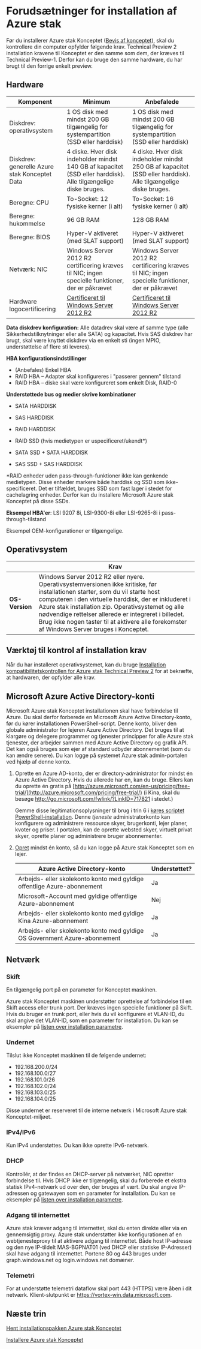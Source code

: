 <properties
    pageTitle="Inden du implementerer Azure stak Konceptet | Microsoft Azure"
    description="Få vist miljø og hardware kravene til Azure stak Konceptet (tjenesteadministratoren)."
    services="azure-stack"
    documentationCenter=""
    authors="ErikjeMS"
    manager="byronr"
    editor=""/>

<tags
    ms.service="azure-stack"
    ms.workload="na"
    ms.tgt_pltfrm="na"
    ms.devlang="na"
    ms.topic="get-started-article"
    ms.date="10/12/2016"
    ms.author="erikje"/>

# <a name="azure-stack-deployment-prerequisites"></a>Forudsætninger for installation af Azure stak

Før du installerer Azure stak Konceptet ([Bevis af konceptet](azure-stack-poc.md)), skal du kontrollere din computer opfylder følgende krav.
Technical Preview 2 installation kravene til Konceptet er den samme som dem, der kræves til Technical Preview-1. Derfor kan du bruge den samme hardware, du har brugt til den forrige enkelt preview.

## <a name="hardware"></a>Hardware

| Komponent | Minimum  | Anbefalede |
|---|---|---|
| Diskdrev: operativsystem | 1 OS disk med mindst 200 GB tilgængelig for systempartition (SSD eller harddisk) | 1 OS disk med mindst 200 GB tilgængelig for systempartition (SSD eller harddisk) |
| Diskdrev: generelle Azure stak Konceptet Data | 4 diske. Hver disk indeholder mindst 140 GB af kapacitet (SSD eller harddisk). Alle tilgængelige diske bruges. | 4 diske. Hver disk indeholder mindst 250 GB af kapacitet (SSD eller harddisk). Alle tilgængelige diske bruges.|
| Beregne: CPU | To-Socket: 12 fysiske kerner (i alt)  | To-Socket: 16 fysiske kerner (i alt) |
| Beregne: hukommelse | 96 GB RAM  | 128 GB RAM |
| Beregne: BIOS | Hyper-V aktiveret (med SLAT support)  | Hyper-V aktiveret (med SLAT support) |
| Netværk: NIC | Windows Server 2012 R2 certificering kræves til NIC; ingen specielle funktioner, der er påkrævet | Windows Server 2012 R2 certificering kræves til NIC; ingen specielle funktioner, der er påkrævet |
| Hardware logocertificering | [Certificeret til Windows Server 2012 R2](http://windowsservercatalog.com/results.aspx?&chtext=&cstext=&csttext=&chbtext=&bCatID=1333&cpID=0&avc=79&ava=0&avq=0&OR=1&PGS=25&ready=0) |[Certificeret til Windows Server 2012 R2](http://windowsservercatalog.com/results.aspx?&chtext=&cstext=&csttext=&chbtext=&bCatID=1333&cpID=0&avc=79&ava=0&avq=0&OR=1&PGS=25&ready=0)|

**Data diskdrev konfiguration:** Alle datadrev skal være af samme type (alle Sikkerhedstilknytninger eller alle SATA) og kapacitet. Hvis SAS diskdrev har brugt, skal være knyttet diskdrev via en enkelt sti (ingen MPIO, understøttelse af flere sti leveres).

**HBA konfigurationsindstillinger**
 
- (Anbefales) Enkel HBA
- RAID HBA – Adapter skal konfigureres i "passerer gennem" tilstand
- RAID HBA – diske skal være konfigureret som enkelt Disk, RAID-0

**Understøttede bus og medier skrive kombinationer**

-   SATA HARDDISK

-   SAS HARDDISK

-   RAID HARDDISK

-   RAID SSD (hvis medietypen er uspecificeret/ukendt\*)

-   SATA SSD + SATA HARDDISK

-   SAS SSD + SAS HARDDISK

\*RAID enheder uden pass-through-funktioner ikke kan genkende medietypen. Disse enheder markere både harddisk og SSD som ikke-specificeret. Det er tilfældet, bruges SSD som fast lager i stedet for cachelagring enheder. Derfor kan du installere Microsoft Azure stak Konceptet på disse SSDs.

**Eksempel HBA'er**: LSI 9207 8i, LSI-9300-8i eller LSI-9265-8i i pass-through-tilstand

Eksempel OEM-konfigurationer er tilgængelige.

## <a name="operating-system"></a>Operativsystem

| | **Krav**  |
|---|---|
| **OS-Version** | Windows Server 2012 R2 eller nyere. Operativsystemversionen ikke kritiske, før installationen starter, som du vil starte host computeren i den virtuelle harddisk, der er inkluderet i Azure stak installation zip. Operativsystemet og alle nødvendige rettelser allerede er integreret i billedet. Brug ikke nogen taster til at aktivere alle forekomster af Windows Server bruges i Konceptet.|

## <a name="deployment-requirements-check-tool"></a>Værktøj til kontrol af installation krav

Når du har installeret operativsystemet, kan du bruge [Installation kompatibilitetskontrollen for Azure stak Technical Preview 2](https://gallery.technet.microsoft.com/Deployment-Checker-for-50e0f51b) for at bekræfte, at hardwaren, der opfylder alle krav.



## <a name="microsoft-azure-active-directory-accounts"></a>Microsoft Azure Active Directory-konti

Microsoft Azure stak Konceptet installationen skal have forbindelse til Azure. Du skal derfor forberede en Microsoft Azure Active Directory-konto, før du kører installationen PowerShell-script. Denne konto, bliver den globale administrator for lejeren Azure Active Directory. Det bruges til at klargøre og delegere programmer og tjenester principper for alle Azure stak tjenester, der arbejder sammen med Azure Active Directory og grafik API. Det kan også bruges som ejer af standard udbyder abonnementet (som du kan ændre senere). Du kan logge på systemet Azure stak admin-portalen ved hjælp af denne konto.

1. Oprette en Azure AD-konto, der er directory-administrator for mindst én Azure Active Directory. Hvis du allerede har en, kan du bruge. Ellers kan du oprette én gratis på [http://azure.microsoft.com/en-us/pricing/free-trial/](http://azure.microsoft.com/pricing/free-trial/) (i Kina, skal du besøge <http://go.microsoft.com/fwlink/?LinkID=717821> i stedet.)

    Gemme disse legitimationsoplysninger til brug i trin 6 i [køres scriptet PowerShell-installation](azure-stack-run-powershell-script.md#run-the-powershell-deployment-script). Denne *tjeneste* administratorkonto kan konfigurere og administrere ressource skyer, brugerkonti, lejer planer, kvoter og priser. I portalen, kan de oprette websted skyer, virtuelt privat skyer, oprette planer og administrere bruger abonnementer.

2. [Opret](azure-stack-add-new-user-aad.md) mindst én konto, så du kan logge på Azure stak Konceptet som en lejer.

  	| **Azure Active Directory-konto**  | **Understøttet?** |
  	|---|---| 
  	| Arbejds- eller skolekonto konto med gyldige offentlige Azure-abonnement  | Ja |
  	| Microsoft-Account med gyldige offentlige Azure-abonnement  | Nej |
  	| Arbejds- eller skolekonto konto med gyldige Kina Azure-abonnement  | Ja |
  	| Arbejds- eller skolekonto konto med gyldige OS Government Azure-abonnement  | Ja |


## <a name="network"></a>Netværk

### <a name="switch"></a>Skift

En tilgængelig port på en parameter for Konceptet maskinen.  

Azure stak Konceptet maskinen understøtter oprettelse af forbindelse til en Skift access eller trunk port. Der kræves ingen specielle funktioner på Skift. Hvis du bruger en trunk port, eller hvis du vil konfigurere et VLAN-ID, du skal angive det VLAN-ID, som en parameter for installation. Du kan se eksempler på [listen over installation parametre](azure-stack-run-powershell-script.md).

### <a name="subnet"></a>Undernet

Tilslut ikke Konceptet maskinen til de følgende undernet:
- 192.168.200.0/24
- 192.168.100.0/27
- 192.168.101.0/26
- 192.168.102.0/24
- 192.168.103.0/25
- 192.168.104.0/25

Disse undernet er reserveret til de interne netværk i Microsoft Azure stak Konceptet-miljøet.

### <a name="ipv4ipv6"></a>IPv4/IPv6

Kun IPv4 understøttes. Du kan ikke oprette IPv6-netværk.

### <a name="dhcp"></a>DHCP

Kontrollér, at der findes en DHCP-server på netværket, NIC opretter forbindelse til. Hvis DHCP ikke er tilgængelig, skal du forberede et ekstra statisk IPv4-netværk ud over den, der bruges af vært. Du skal angive IP-adressen og gatewayen som en parameter for installation. Du kan se eksempler på [listen over installation parametre](azure-stack-run-powershell-script.md).

### <a name="internet-access"></a>Adgang til internettet

Azure stak kræver adgang til internettet, skal du enten direkte eller via en gennemsigtig proxy. Azure stak understøtter ikke konfigurationen af en webtjenesteproxy til at aktivere adgang til internettet. Både host IP-adresse og den nye IP-tildelt MAS-BGPNAT01 (ved DHCP eller statiske IP-Adresser) skal have adgang til internettet. Portene 80 og 443 bruges under graph.windows.net og login.windows.net domæner.

### <a name="telemetry"></a>Telemetri

For at understøtte telemetri dataflow skal port 443 (HTTPS) være åben i dit netværk. Klient-slutpunkt er https://vortex-win.data.microsoft.com.


## <a name="next-steps"></a>Næste trin

[Hent installationspakken Azure stak Konceptet](https://azure.microsoft.com/overview/azure-stack/try/?v=try)

[Installere Azure stak Konceptet](azure-stack-run-powershell-script.md)
